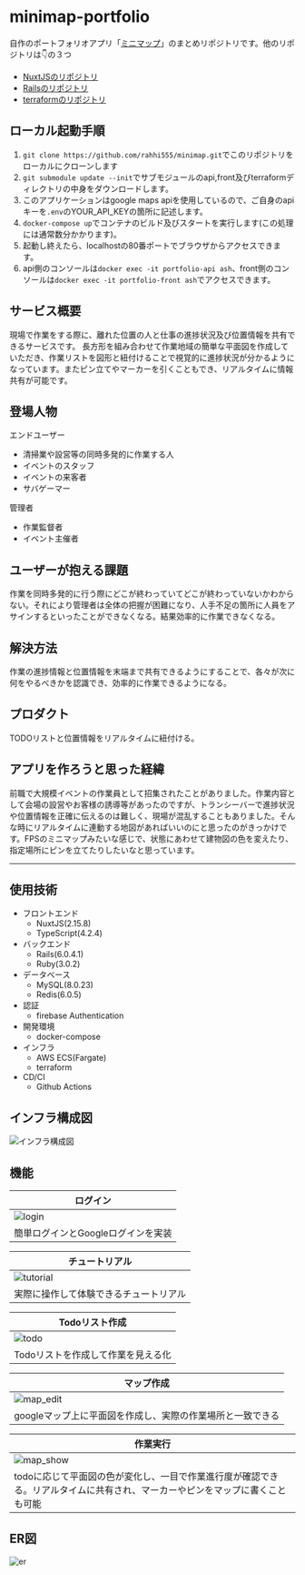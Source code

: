 # minimap-portfolio
自作のポートフォリオアプリ「[ミニマップ](https://www.minimap.work)」のまとめリポジトリです。他のリポジトリは👇の３つ
- [NuxtJSのリポジトリ](https://github.com/rahhi555/portfolio-front/tree/master)
- [Railsのリポジトリ](https://github.com/rahhi555/portfolio-api/tree/master)
- [terraformのリポジトリ](https://github.com/rahhi555/portfolio-terraform/tree/master)

## ローカル起動手順
1. `git clone https://github.com/rahhi555/minimap.git`でこのリポジトリをローカルにクローンします
2. `git submodule update --init`でサブモジュールのapi,front及びterraformディレクトリの中身をダウンロードします。
3. このアプリケーションはgoogle maps apiを使用しているので、ご自身のapiキーを`.env`のYOUR_API_KEYの箇所に記述します。
4. `docker-compose up`でコンテナのビルド及びスタートを実行します(この処理には通常数分かかります)。
5. 起動し終えたら、localhostの80番ポートでブラウザからアクセスできます。
6. api側のコンソールは`docker exec -it portfolio-api ash`、front側のコンソールは`docker exec -it portfolio-front ash`でアクセスできます。

## サービス概要
現場で作業をする際に、離れた位置の人と仕事の進捗状況及び位置情報を共有できるサービスです。
長方形を組み合わせて作業地域の簡単な平面図を作成していただき、作業リストを図形と紐付けることで視覚的に進捗状況が分かるようになっています。またピン立てやマーカーを引くこともでき、リアルタイムに情報共有が可能です。

## 登場人物
エンドユーザー
- 清掃業や設営等の同時多発的に作業する人
- イベントのスタッフ
- イベントの来客者
- サバゲーマー

管理者
- 作業監督者
- イベント主催者

## ユーザーが抱える課題
作業を同時多発的に行う際にどこが終わっていてどこが終わっていないかわからない。それにより管理者は全体の把握が困難になり、人手不足の箇所に人員をアサインするといったことができなくなる。結果効率的に作業できなくなる。

## 解決方法
作業の進捗情報と位置情報を末端まで共有できるようにすることで、各々が次に何をやるべきかを認識でき、効率的に作業できるようになる。

## プロダクト
TODOリストと位置情報をリアルタイムに紐付ける。

## アプリを作ろうと思った経緯
前職で大規模イベントの作業員として招集されたことがありました。作業内容として会場の設営やお客様の誘導等があったのですが、トランシーバーで進捗状況や位置情報を正確に伝えるのは難しく、現場が混乱することもありました。そんな時にリアルタイムに連動する地図があればいいのにと思ったのがきっかけです。FPSのミニマップみたいな感じで、状態にあわせて建物図の色を変えたり、指定場所にピンを立てたりしたいなと思っています。

<hr>

## 使用技術
- フロントエンド
  - NuxtJS(2.15.8)
  - TypeScript(4.2.4)
- バックエンド
  - Rails(6.0.4.1)
  - Ruby(3.0.2)
- データベース
  - MySQL(8.0.23)
  - Redis(6.0.5)
- 認証
  - firebase Authentication
- 開発環境
  - docker-compose
- インフラ
  - AWS ECS(Fargate)
  - terraform
- CD/CI
  - Github Actions

## インフラ構成図
![インフラ構成図](./readme_images/インフラ構成図.jpg)

## 機能
|ログイン|
|-|
|![login](./readme_images/login.png)|
|簡単ログインとGoogleログインを実装|

|チュートリアル|
|-|
|![tutorial](./readme_images/チュートリアル.jpg)|
|実際に操作して体験できるチュートリアル|

|Todoリスト作成|
|-|
|![todo](./readme_images/todoリスト.jpg)|
|Todoリストを作成して作業を見える化|

|マップ作成|
|-|
|![map_edit](./readme_images/マップ編集.jpg)|
|googleマップ上に平面図を作成し、実際の作業場所と一致できる|

|作業実行|
|-|
|![map_show](./readme_images/マップ閲覧.jpg)|
|todoに応じて平面図の色が変化し、一目で作業進行度が確認できる。リアルタイムに共有され、マーカーやピンをマップに書くことも可能|

## ER図
![er](./readme_images/ER図.jpg)
